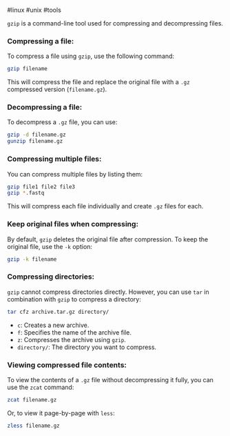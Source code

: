 #linux #unix #tools 

`gzip` is a command-line tool used for compressing and decompressing files.

### Compressing a file:

To compress a file using `gzip`, use the following command:

```bash
gzip filename
```

This will compress the file and replace the original file with a `.gz` compressed version (`filename.gz`).

### Decompressing a file:

To decompress a `.gz` file, you can use:

```bash
gzip -d filename.gz
gunzip filename.gz
```

### Compressing multiple files:

You can compress multiple files by listing them:

```bash
gzip file1 file2 file3
gzip *.fastq
```

This will compress each file individually and create `.gz` files for each.

### Keep original files when compressing:

By default, `gzip` deletes the original file after compression. To keep the original file, use the `-k` option:

```bash
gzip -k filename
```

### Compressing directories:

`gzip` cannot compress directories directly. However, you can use `tar` in combination with `gzip` to compress a directory:

```bash
tar cfz archive.tar.gz directory/
```

- `c`: Creates a new archive.
- `f`: Specifies the name of the archive file.
- `z`: Compresses the archive using `gzip`.
- `directory/`: The directory you want to compress.

### Viewing compressed file contents:

To view the contents of a `.gz` file without decompressing it fully, you can use the `zcat` command:

```bash
zcat filename.gz
```

Or, to view it page-by-page with `less`:

```bash
zless filename.gz
```